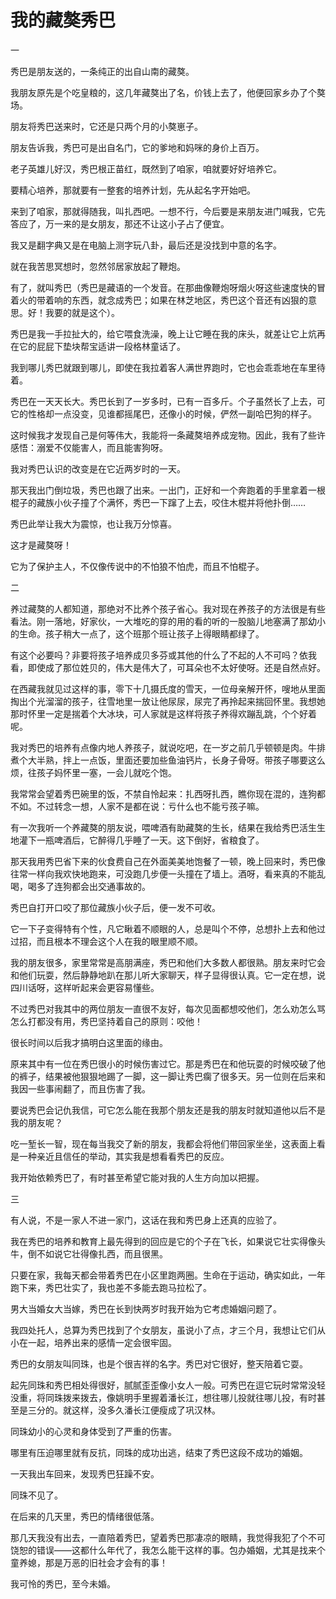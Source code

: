 # 我的藏獒秀巴

一

秀巴是朋友送的，一条纯正的出自山南的藏獒。

我朋友原先是个吃皇粮的，这几年藏獒出了名，价钱上去了，他便回家乡办了个獒场。

朋友将秀巴送来时，它还是只两个月的小獒崽子。

朋友告诉我，秀巴可是出自名门，它的爹地和妈咪的身价上百万。

老子英雄儿好汉，秀巴根正苗红，既然到了咱家，咱就要好好培养它。

要精心培养，那就要有一整套的培养计划，先从起名字开始吧。

来到了咱家，那就得随我，叫扎西吧。一想不行，今后要是来朋友进门喊我，它先答应了，万一来的是女朋友，那还不让这小子占了便宜。

我又是翻字典又是在电脑上测字玩八卦，最后还是没找到中意的名字。

就在我苦思冥想时，忽然邻居家放起了鞭炮。

有了，就叫秀巴（秀巴是藏语的一个发音。在那曲像鞭炮呀烟火呀这些速度快的冒着火的带着响的东西，就念成秀巴；如果在林芝地区，秀巴这个音还有凶狠的意思。好！我要的就是这个）。

秀巴是我一手拉扯大的，给它喂食洗澡，晚上让它睡在我的床头，就差让它上炕再在它的屁屁下垫块帮宝适讲一段格林童话了。

我到哪儿秀巴就跟到哪儿，即使在我拉着客人满世界跑时，它也会乖乖地在车里待着。

秀巴在一天天长大。秀巴长到了一岁多时，已有一百多斤。个子虽然长了上去，可它的性格却一点没变，见谁都摇尾巴，还像小的时候，俨然一副哈巴狗的样子。

这时候我才发现自己是何等伟大，我能将一条藏獒培养成宠物。因此，我有了些许感悟：溺爱不仅能害人，而且能害狗呀。

我对秀巴认识的改变是在它近两岁时的一天。

那天我出门倒垃圾，秀巴也跟了出来。一出门，正好和一个奔跑着的手里拿着一根棍子的藏族小伙子撞了个满怀，秀巴一下蹿了上去，咬住木棍并将他扑倒……

秀巴此举让我大为震惊，也让我万分惊喜。

这才是藏獒呀！

它为了保护主人，不仅像传说中的不怕狼不怕虎，而且不怕棍子。

二

养过藏獒的人都知道，那绝对不比养个孩子省心。我对现在养孩子的方法很是有些看法。刚一落地，好家伙，一大堆吃的穿的用的看的听的一股脑儿地塞满了那幼小的生命。孩子稍大一点了，这个班那个班让孩子上得眼睛都绿了。

有这个必要吗？非要将孩子培养成贝多芬或其他的什么了不起的人不可吗？依我看，即使成了那位姓贝的，伟大是伟大了，可耳朵也不太好使呀。还是自然点好。

在西藏我就见过这样的事，零下十几摄氏度的雪天，一位母亲解开怀，嗖地从里面掏出个光溜溜的孩子，往雪地里一放让他尿尿，尿完了再拎起来揣回怀里。我想她那时怀里一定是揣着个大冰块，可人家就是这样将孩子养得欢蹦乱跳，个个好着呢。

我对秀巴的培养有点像内地人养孩子，就说吃吧，在一岁之前几乎顿顿是肉。牛排煮个大半熟，拌上一点饭，里面还要加些鱼油钙片，长身子骨呀。带孩子哪要这么烦，往孩子妈怀里一塞，一会儿就吃个饱。

我常常会望着秀巴碗里的饭，不禁自怜起来：扎西呀扎西，瞧你现在混的，连狗都不如。不过转念一想，人家不是都在说：亏什么也不能亏孩子嘛。

有一次我听一个养藏獒的朋友说，喂啤酒有助藏獒的生长，结果在我给秀巴活生生地灌下一瓶啤酒后，它醉得几乎睡了一天。这下倒好，省粮食了。

那天我用秀巴省下来的伙食费自己在外面美美地饱餐了一顿，晚上回来时，秀巴像往常一样向我欢快地跑来，可没跑几步便一头撞在了墙上。酒呀，看来真的不能乱喝，喝多了连狗都会出交通事故的。

秀巴自打开口咬了那位藏族小伙子后，便一发不可收。

它一下子变得特有个性，凡它瞅着不顺眼的人，总是叫个不停，总想扑上去和他过过招，而且根本不理会这个人在我的眼里顺不顺。

我的朋友很多，家里常常是高朋满座，秀巴和他们大多数人都很熟。朋友来时它会和他们玩耍，然后静静地趴在那儿听大家聊天，样子显得很认真。它一定在想，说四川话呀，这样听起来会更容易懂些。

不过秀巴对我其中的两位朋友一直很不友好，每次见面都想咬他们，怎么劝怎么骂怎么打都没有用，秀巴坚持着自己的原则：咬他！

很长时间以后我才搞明白这里面的缘由。

原来其中有一位在秀巴很小的时候伤害过它。那是秀巴在和他玩耍的时候咬破了他的裤子，结果被他狠狠地踢了一脚，这一脚让秀巴瘸了很多天。另一位则在后来和我因一些事闹翻了，而且伤害了我。

要说秀巴会记仇我信，可它怎么能在我那个朋友还是我的朋友时就知道他以后不是我的朋友呢？

吃一堑长一智，现在每当我交了新的朋友，我都会将他们带回家坐坐，这表面上看是一种亲近且信任的举动，其实我是想看看秀巴的反应。

我开始依赖秀巴了，有时甚至希望它能对我的人生方向加以把握。

三

有人说，不是一家人不进一家门，这话在我和秀巴身上还真的应验了。

我在秀巴的培养和教育上最先得到的回应是它的个子在飞长，如果说它壮实得像头牛，倒不如说它壮得像扎西，而且很黑。

只要在家，我每天都会带着秀巴在小区里跑两圈。生命在于运动，确实如此，一年跑下来，秀巴壮实了，我也差不多能去跑马拉松了。

男大当婚女大当嫁，秀巴在长到快两岁时我开始为它考虑婚姻问题了。

我四处托人，总算为秀巴找到了个女朋友，虽说小了点，才三个月，我想让它们从小在一起，培养出来的感情一定会很牢固。

秀巴的女朋友叫同珠，也是个很吉祥的名字。秀巴对它很好，整天陪着它耍。

起先同珠和秀巴相处得很好，腻腻歪歪像小女人一般。可秀巴在逗它玩时常常没轻没重，将同珠拨来拨去，像姚明手里握着潘长江，想往哪儿投就往哪儿投，有时甚至是三分的。就这样，没多久潘长江便瘦成了巩汉林。

同珠幼小的心灵和身体受到了严重的伤害。

哪里有压迫哪里就有反抗，同珠的成功出逃，结束了秀巴这段不成功的婚姻。

一天我出车回来，发现秀巴狂躁不安。

同珠不见了。

在后来的几天里，秀巴的情绪很低落。

那几天我没有出去，一直陪着秀巴，望着秀巴那凄凉的眼睛，我觉得我犯了个不可饶恕的错误——这都什么年代了，我怎么能干这样的事。包办婚姻，尤其是找来个童养媳，那是万恶的旧社会才会有的事！

我可怜的秀巴，至今未婚。